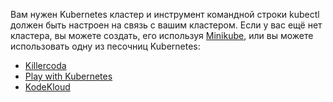 Вам нужен Kubernetes кластер и инструмент командной строки kubectl должен быть настроен
на связь с вашим кластером. Если у вас ещё нет кластера,
вы можете создать, его используя
[Minikube](/docs/setup/learning-environment/minikube/),
или вы можете использовать одну из песочниц Kubernetes:

* [Killercoda](https://killercoda.com/playgrounds/scenario/kubernetes)
* [Play with Kubernetes](https://labs.play-with-k8s.com/)
* [KodeKloud](https://kodekloud.com/public-playgrounds)

